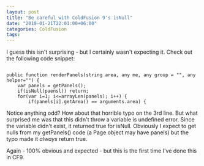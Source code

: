 ```yaml
---
layout: post
title: "Be careful with ColdFusion 9's isNull"
date: "2010-01-21T22:01:00+06:00"
categories: ColdFusion 
tags: 
---
```


I guess this isn't surprising - but I certainly wasn't expecting it. Check out the following code snippet:

<p>

<code>
public function renderPanels(string area, any me, any group = "", any helper="") {
	var panels = getPanels();
	if(isNull(paensl)) return;
	for(var i=1; i&lt;=arrayLen(panels); i++) {
		if(panels[i].getArea() == arguments.area) {
</code>

<p>

Notice anything odd? How about that horrible typo on the 3rd line. But what surprised me was that this didn't throw a variable is undefined error. Since the variable didn't exist, it returned true for isNull. Obviously I expect to get nulls from my getPanels() code (a Page object may have panels) but the typo made it <i>always</i> return true.

<p>

Again - 100% obvious and expected - but this is the first time I've done this in CF9.